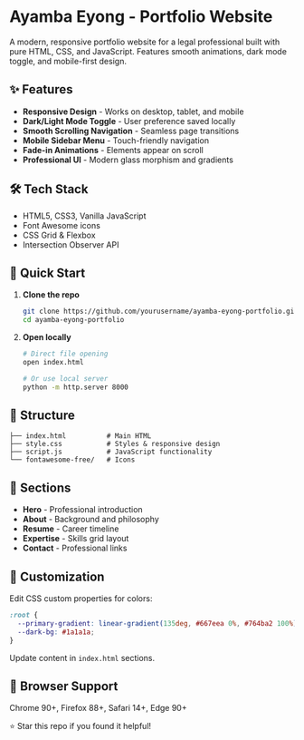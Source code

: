 # Ayamba Eyong - Portfolio Website

A modern, responsive portfolio website for a legal professional built with pure HTML, CSS, and JavaScript. Features smooth animations, dark mode toggle, and mobile-first design.

## ✨ Features

- **Responsive Design** - Works on desktop, tablet, and mobile
- **Dark/Light Mode Toggle** - User preference saved locally
- **Smooth Scrolling Navigation** - Seamless page transitions
- **Mobile Sidebar Menu** - Touch-friendly navigation
- **Fade-in Animations** - Elements appear on scroll
- **Professional UI** - Modern glass morphism and gradients

## 🛠️ Tech Stack

- HTML5, CSS3, Vanilla JavaScript
- Font Awesome icons
- CSS Grid & Flexbox
- Intersection Observer API

## 🚀 Quick Start

1. **Clone the repo**
   ```bash
   git clone https://github.com/yourusername/ayamba-eyong-portfolio.git
   cd ayamba-eyong-portfolio
   ```

2. **Open locally**
   ```bash
   # Direct file opening
   open index.html
   
   # Or use local server
   python -m http.server 8000
   ```

## 📂 Structure

```
├── index.html          # Main HTML
├── style.css           # Styles & responsive design
├── script.js           # JavaScript functionality
└── fontawesome-free/   # Icons
```

## 📱 Sections

- **Hero** - Professional introduction
- **About** - Background and philosophy  
- **Resume** - Career timeline
- **Expertise** - Skills grid layout
- **Contact** - Professional links

## 🎨 Customization

Edit CSS custom properties for colors:
```css
:root {
  --primary-gradient: linear-gradient(135deg, #667eea 0%, #764ba2 100%);
  --dark-bg: #1a1a1a;
}
```

Update content in `index.html` sections.

## 📱 Browser Support

Chrome 90+, Firefox 88+, Safari 14+, Edge 90+


⭐ Star this repo if you found it helpful!
